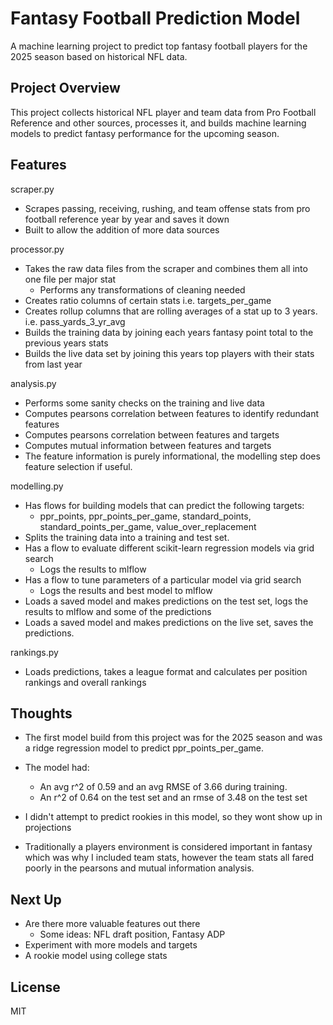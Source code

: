 # Fantasy Football Prediction Model

A machine learning project to predict top fantasy football players for the 2025 season based on historical NFL data.

## Project Overview

This project collects historical NFL player and team data from Pro Football Reference and other sources, processes it, and builds machine learning models to predict fantasy performance for the upcoming season.

## Features
scraper.py
- Scrapes passing, receiving, rushing, and team offense stats from pro football reference year by year and saves it down
- Built to allow the addition of more data sources

processor.py
- Takes the raw data files from the scraper and combines them all into one file per major stat
   - Performs any transformations of cleaning needed
- Creates ratio columns of certain stats i.e. targets_per_game
- Creates rollup columns that are rolling averages of a stat up to 3 years. i.e. pass_yards_3_yr_avg
- Builds the training data by joining each years fantasy point total to the previous years stats
- Builds the live data set by joining this years top players with their stats from last year

analysis.py
- Performs some sanity checks on the training and live data
- Computes pearsons correlation between features to identify redundant features
- Computes pearsons correlation between features and targets
- Computes mutual information between features and targets
- The feature information is purely informational, the modelling step does feature selection if useful.

modelling.py
- Has flows for building models that can predict the following targets:
   - ppr_points, ppr_points_per_game, standard_points, standard_points_per_game, value_over_replacement
- Splits the training data into a training and test set.
- Has a flow to evaluate different scikit-learn regression models via grid search
   - Logs the results to mlflow
- Has a flow to tune parameters of a particular model via grid search
   - Logs the results and best model to mlflow
- Loads a saved model and makes predictions on the test set, logs the results to mlflow and some of the predictions
- Loads a saved model and makes predictions on the live set, saves the predictions.

rankings.py
- Loads predictions, takes a league format and calculates per position rankings and overall rankings


## Thoughts
- The first model build from this project was for the 2025 season and was a ridge regression model to predict ppr_points_per_game.
- The model had:
   - An avg r^2 of 0.59 and an avg RMSE of 3.66 during training.
   - An r^2 of 0.64 on the test set and an rmse of 3.48 on the test set

- I didn't attempt to predict rookies in this model, so they wont show up in projections
- Traditionally a players environment is considered important in fantasy which was why I included team stats, however
the team stats all fared poorly in the pearsons and mutual information analysis. 

## Next Up
- Are there more valuable features out there
   - Some ideas: NFL draft position, Fantasy ADP
- Experiment with more models and targets
- A rookie model using college stats

## License

MIT 